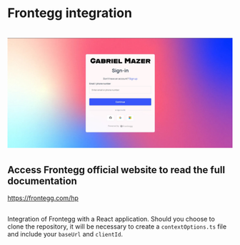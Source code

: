 # Frontegg integration

<h1 align="center">
    <img alt="My Turn" src="assets/logo-mazer.jpg" />
</h1>

<h2 id="access">Access Frontegg official website to read the full documentation</h2>

https://frontegg.com/hp

<h2 id="about"></h2> 

Integration of Frontegg with a React application. Should you choose to clone the repository, it will be necessary to create a `contextOptions.ts` file and include your `baseUrl` and `clientId`.
